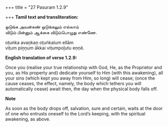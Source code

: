 +++
title = "27 Pasuram 1.2.9"

+++
**Tamil text and transliteration:**

ஒடுங்க அவன்கண் ஒடுங்கலும் எல்லாம்  
விடும் பின்னும் ஆக்கை விடும்பொழுது எண்ணே.

oṭuṅka avaṉkaṇ oṭuṅkalum ellām  
viṭum piṉṉum ākkai viṭumpoḻutu eṇṇē.

**English translation of verse 1.2.9:**

Once you (realise your true relationship with God, He, as the Proprietor and you, as His property and) dedicate yourself to Him (with this awakening), all your sins (which kept you away from Him, so long) will cease; (once the cause ceases, the effect, namely, the body which tethers you will automatically cease) await then, the day when the physical body falls off.

**Note**

As soon as the body drops off, salvation, sure and certain, waits at the door of one who entrusts oneself to the Lord’s keeping, with the spiritual awakening, as above.


